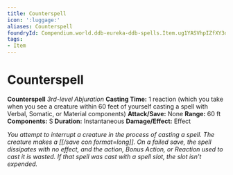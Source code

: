 ```yaml
---
title: Counterspell
icon: ':luggage:'
aliases: Counterspell
foundryId: Compendium.world.ddb-eureka-ddb-spells.Item.ug1YASVhpIZfXY3d
tags:
- Item
---
```


# Counterspell

**Counterspell**
_3rd-level Abjuration_
**Casting Time:** 1 reaction (which you take when you see a creature within 60 feet of yourself casting a spell with Verbal, Somatic, or Material components)
**Attack/Save:** None
**Range:** 60 ft
**Components:** S
**Duration:** Instantaneous
**Damage/Effect:** Effect

*You attempt to interrupt a creature in the process of casting a spell. The creature makes a [[/save con format=long]]. On a failed save, the spell dissipates with no effect, and the action, Bonus Action, or Reaction used to cast it is wasted. If that spell was cast with a spell slot, the slot isn’t expended.*
